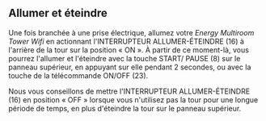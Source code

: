 ## Allumer et éteindre

Une fois branchée à une prise électrique, allumez votre *Energy Multiroom Tower Wifi* en actionnant l'INTERRUPTEUR ALLUMER-ÉTEINDRE (16) à l'arrière de la tour sur la position « ON ». À partir de ce moment-là, vous pourrez l'allumer et l'éteindre avec la touche START/ PAUSE (8) sur le panneau supérieur, en appuyant sur elle pendant 2 secondes, ou avec la touche de la télécommande ON/OFF (23).

Nous vous conseillons de mettre l'INTERRUPTEUR ALLUMER-ÉTEINDRE (16) en position « OFF » lorsque vous n'utilisez pas la tour pour une longue période de temps, en plus d'éteindre la tour sur le panneau supérieur.
